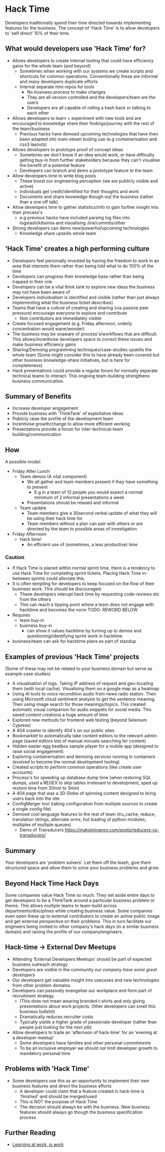 Hack Time
=========

Developers traditionally spend their time directed towards implementing features for the business.
The concept of 'Hack Time' is to allow developers to 'self direct' 10% of their time.

What would developers use 'Hack Time' for?
------------------------------------------
* Allows developers to create internal tooling that could have efficiency gains for the whole team (and beyond)
    * Sometimes when working with our systems we create scripts and shortcuts for common operations. Conventionally these are informal and many developers duplicate efforts
    * Internal separate mini repos for tools
        * No business process to make changes
        * They are all version controlled and the developers/team are the users
        * Developers are all capable of rolling a hash back or talking to each other
* Allows developers to learn + experiment with new tools and are encouraged to knowledge share their findings/journey with the rest of the team/business
    * Previous hacks have demoed upcoming technologies that have then been adapted into main-steam tooling use (e.g containerisation and css3 layouts)
* Allows developers to prototype proof of concept ideas
    * Sometimes we don't know if an idea would work, or have difficulty getting buy-in from further stakeholders because they can't visualise the benefit of a potential feature
    * Developers can branch and demo a prototype feature to the team
* Allow developers time to write blog posts
    * These boost our engineering perception (we are publicly visible and active)
    * Individuals get credit/identified for their thoughts and work
    * Documents and share knowledge though-out the business (rather than a one off talk)
* Allow developers time to gather statistics/info to gain further insight into their process's
    * e.g previous hacks have included parsing log files into logstash/kibanna and visualising Jira/commits/other
* Strong developers can demo new/powerful/upcoming technologies
    * Knowledge share upskills whole team

'Hack Time' creates a high performing culture
---------------------------------------------
* Developers feel personally invested by having the freedom to work in an area that interests them rather than being told what to do 100% of the time
* Developers can progress their knowledge base rather than being trapped in their role
* Developers can be a vital think tank to explore new ideas the business may not have been aware of
* Developers individualism is identified and visible (rather than just always implementing what the business ticket describes)
* Teams that have a culture of creating and sharing (via passive peer pressure) encourage everyone to explore and contribute
    * Non contributors are immediately visible
* Create focused engagement (e.g. Friday afternoon, orderly concentration would wane/wonder)
* The business may be unaware of process's/workflows that are difficult. This allows/incentivise developers space to correct these issues and make business efficiency gains
* Sharing/Demoing programming techniques/case-studies upskills the whole team (Some might consider this to have already been covered but other business knowledge-share initiatives, but is here for completeness)
* Hack presentations could provide a regular forum for normally separate technical teams to interact. This ongoing team-building strengthens business communication.

Summary of Benefits
-------------------
* Increase developer engagement
* Provide business with 'ThinkTank' of exploitative ideas
* Publicly raise the profile of the development team
* Incentivise growth/change to allow more efficient working
* Presentations provide a forum for inter-technical-team building/communication

How
---
A possible model:

* Friday After Lunch
    * Team demos (A vital component)
        * We all gather and team members present if they have something to present
            * E.g in a team of 12 people you would expect a normal minimum of 2 informal presentations a week
        * Presentations should be relaxed and informal
    * Team update
        * Team members give a 30second verbal update of what they will be using their hack time for
        * Team members without a plan can pair with others or are directed by the team to possible areas of investigation
* Friday Afternoon
    * Hack time!
        * An efficient use of (sometimes, a less productive) time

### Caution

* If Hack Time is placed within normal sprint time, there is a tendency to use Hack Time for completing sprint tickets. Placing Hack Time in-between sprints could alleviate this.
* It is often tempting for developers to keep focused on the flow of their business work. This should be discouraged:
    * These developers interupt hack time by requesting code-reviews etc from the others
    * This can reach a tipping point where a team does not engage with hacktime and becomes the norm
TODO: REWORD BELOW
* Requires
    * team buy-in
    * business buy-in
        * can show it values hacktime by turning up to demos and questioning/identifying sprint work in hacktime
* business/team can ask for hacktime plans as part of standup


Examples of previous 'Hack Time' projects
-----------------------------------------
(Some of these may not be related to your business domain but serve as example case studies)
* A visualisation of logs. Taking IP address of request and geo-locating them (with local cache). Visualising them on a google map as a heatmap
* Using AI tools to voice recondition audio from news radio station. Then using Microsoft cloud sentiment analysis to get the sentence meaning. Then using image search for those meanings/topics. This created automatic visual companion for audio snippets for social media. This saved content creations a huge amount of time
* Explored new methods for frontend web testing (beyond Selenium Cypress)
* A 404 crawler to identify 404's on our public sites
* Bookmarklet to automatically take content editors to the relevant admin page (saved editors lots of manual minuets searching for content)
* Hidden easter-egg beatbox sample player for a mobile app (designed to raise social engagement)
* Exploring containerisation and demoing services running in containers (evolved to become the normal development tooling)
* Created scripts to perform common operations (like create user accounts)
* Process's for speeding up database dump time (when restoring SQL dumps, used a REGEX to skip tables irrelevant to development, sped up restore time from 30min to 3min)
* A 404 page that was a 3D Globe of spinning content designed to bring users back into the site
* ConfigMerger tool (taking configuration from multiple sources to create a single config file)
* Demoed cool language features to the rest of team (lru_cache, reduce, translation strings, alternate orms, hot loading of python modules, multiplex of multiple queues)
    * Demo of Transducers https://maksimivanov.com/posts/reducers-vs-transducers/

Summary
-------
Your developers are 'problem solvers'. Let them off the leash, give them structured space and allow them to solve your business problems and grow.

Beyond Hack Time Hack Days
--------------------------
Some companies value Hack Time so much.
They set aside entire days to get developers to be a ThinkTank around a particular business problem or theme.
This allows multiple teams to team-build across departments/disciplines while creating business value.
Some companies even open these up to external contributors to create an active public image and get external perspective on their problems.
This in turn facilitate our engineers being invited to other company's hack days (in a similar business domain) and raising the profile of our company/engineers.

Hack-time -> External Dev Meetups
---------------------------------
* Attending 'External Developers Meetups' should be part of expected business outreach strategy
* Developers are visible in the community _our company have some great developers_
* Our developers get valuable insight into usecases and new technologies from other problem domains.
* Developers can passively evangelise our workplace and form part of recruitment strategy.
    * (This does not mean wearing branded t-shirts and only giving presentations about work projects. Other developers can smell this business bullshit)
    * Dramatically reduces recruiter costs
    * Typically yields a higher grade of passionate developer (rather than people just looking for the next job)
* Allow developers to trade an 'afternoon of hack-time' for an 'evening at a developer meetup'
    * Some developers have families and other personal commitments
    * To be an inclusive employer we should not limit developer growth to mandatory personal time

Problems with 'Hack Time'
-------------------------
* Some developers use this as an opportunity to implement their own business features and direct the business efforts
    * A developer could claim that a feature created in hack-time is 'finished' and should be merged/used
    * This is NOT the purpose of Hack Time
    * The decision should always be with the business. New business features should always go though the business specification process

Further Reading
---------------
* [Learning at work, is work](https://sloanreview.mit.edu/article/learning-for-a-living/)
